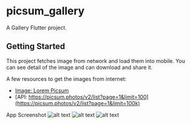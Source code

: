 # picsum_gallery

A Gallery Flutter project.

## Getting Started

This project fetches image from network and load them into mobile. You can see detail
of the image and can download and share it.

A few resources to get the images from internet:

- [Image: Lorem Picsum](https://picsum.photos/)
- [API: https://picsum.photos/v2/list?page=1&limit=100](https://picsum.photos/v2/list?page=1&limit=100k)

App Screenshot
![alt text](https://ibb.co/4T919wz)
![alt text](https://ibb.co/q9QD7K8)
![alt text](https://ibb.co/Y3CJfLG)
